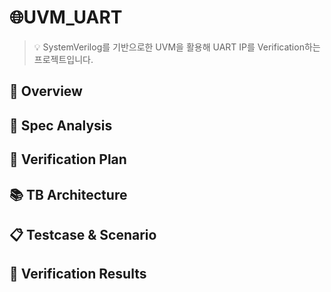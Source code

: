 # 🌐UVM_UART

> 💡 SystemVerilog를 기반으로한 UVM을 활용해 UART IP를 Verification하는 프로젝트입니다. 


## 🔎 Overview

## 📌 Spec Analysis

## 🔁 Verification Plan

## 📚 TB Architecture

## 📋 Testcase & Scenario

## 🔭 Verification Results

